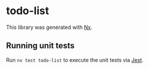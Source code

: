 # todo-list

This library was generated with [Nx](https://nx.dev).

## Running unit tests

Run `nx test todo-list` to execute the unit tests via [Jest](https://jestjs.io).
